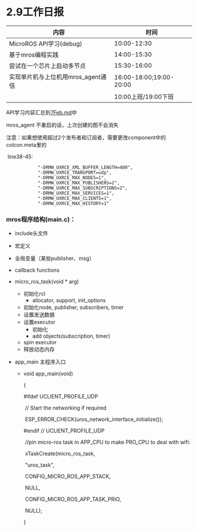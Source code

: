 # 2.9工作日报

| 内容                               | 时间                    |
| ---------------------------------- | ----------------------- |
| MicroROS API学习(debug)            | 10:00-12:30             |
| 基于mros编程实践                   | 14:00-15:30             |
| 尝试在一个芯片上启动多节点         | 15:30-16:00             |
| 实现单片机与上位机用mros_agent通信 | 16:00-18:00;19:00-20:00 |
|                                    | 10:00上班/19:00下班     |

API学习内容汇总到[7Feb.md](/home/maoyuxuan/WorkingNotes/Feb/7Feb.md)中

mros_agent 不重启的话，上次创建的图不会消失

注意：如果想使用超过2个发布者和订阅者，需要更改component中的colcon.meta里的

​	line38-45:

                "-DRMW_UXRCE_XML_BUFFER_LENGTH=400",
                "-DRMW_UXRCE_TRANSPORT=udp",
                "-DRMW_UXRCE_MAX_NODES=1",
                "-DRMW_UXRCE_MAX_PUBLISHERS=2",
                "-DRMW_UXRCE_MAX_SUBSCRIPTIONS=2",
                "-DRMW_UXRCE_MAX_SERVICES=1",
                "-DRMW_UXRCE_MAX_CLIENTS=1",
                "-DRMW_UXRCE_MAX_HISTORY=1"





### mros程序结构(main.c)：

* include头文件

* 宏定义

* 全局变量（某些publisher、msg）

* callback functions

* micro_ros_task(void * arg)

  * 初始化rcl
    * allocator, support, init_options
  * 初始化node, publisher, subscribers, timer
  * 设置发送数据
  * 设置executor
    * 初始化
    * add objects(subscription, timer)
  * spin executor
  * 释放动态内存

* app_main 主程序入口

  * void app_main(void)

    {   

    \#ifdef UCLIENT_PROFILE_UDP

    ​    // Start the networking if required

    ​    ESP_ERROR_CHECK(uros_network_interface_initialize());

    \#endif  // UCLIENT_PROFILE_UDP

    

    ​    //pin micro-ros task in APP_CPU to make PRO_CPU to deal with wifi:

    ​    xTaskCreate(micro_ros_task, 

    ​            "uros_task", 

    ​            CONFIG_MICRO_ROS_APP_STACK, 

    ​            NULL,

    ​            CONFIG_MICRO_ROS_APP_TASK_PRIO, 

    ​            NULL); 

    }

